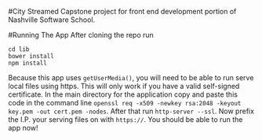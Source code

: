 #City Streamed
Capstone project for front end development portion of Nashville Software School.

#Running The App
After cloning the repo run
```
cd lib
bower install
npm install
```
Because this app uses `getUserMedia()`, you will need to be able to run serve local files using https. This will only work if you have a valid self-signed certificate.  In the main directory for the application copy and paste this code in the command line `openssl req -x509 -newkey rsa:2048 -keyout key.pem -out cert.pem -nodes`.  After that run `http-server --ssl`. Now prefix the I.P. your serving files on with `https://`.  You should be able to run the app now!